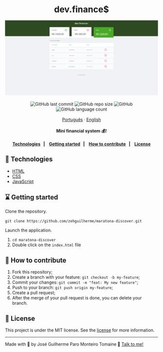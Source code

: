 <h1 align="center">
  dev.finance$
</h1>

<div align="center">
  <img src="./.github/img/home.png" alt="dev.finances">
</div>

<br/>

<div align="center">
  <img alt="GitHub last commit" src="https://img.shields.io/github/last-commit/zehguilherme/maratona-discover">
  <img alt="GitHub repo size" src="https://img.shields.io/github/repo-size/zehguilherme/maratona-discover">
  <img alt="GitHub" src="https://img.shields.io/github/license/zehguilherme/maratona-discover">
  <img alt="GitHub language count" src="https://img.shields.io/github/languages/count/zehguilherme/maratona-discover">
</div>

<br/>

<div align="center">
  <a href="README.md">Português</a>
  ·
  <a href="README-en.md">English</a>
</div>

<h4 align="center">
  Mini financial system 💰!
<h4>

<p align="center">
    <a href="#-technologies">Technologies</a>&nbsp;&nbsp;&nbsp;|&nbsp;&nbsp;&nbsp;
    <a href="#-getting-started">Getting started</a>&nbsp;&nbsp;&nbsp;|&nbsp;&nbsp;&nbsp;
    <a href="#-how-to-contribute">How to contribute</a>&nbsp;&nbsp;&nbsp;|&nbsp;&nbsp;&nbsp;
    <a href="#-license">License</a>
</p>

## 🚀 Technologies

- [HTML](https://developer.mozilla.org/pt-BR/docs/Web/HTML)
- [CSS](https://developer.mozilla.org/pt-BR/docs/Web/CSS)
- [JavaScript](https://developer.mozilla.org/pt-BR/docs/Web/JavaScript)

## ⌛ Getting started

Clone the repository.

`git clone https://github.com/zehguilherme/maratona-discover.git`

Launch the application.

1. `cd maratona-discover`
2. Double click on the `index.html` file

## 🤔 How to contribute

1. Fork this repository;
2. Create a branch with your feature: `git checkout -b my-feature`;
3. Commit your changes: `git commit -m "feat: My new feature"`;
4. Push to your branch: `git push origin my-feature`;
5. Create a pull request;
6. After the merge of your pull request is done, you can delete your branch.

## 📝 License

This project is under the MIT license. See the [license](LICENSE) for more information.

---

Made with 💟 by José Guilherme Paro Monteiro Tomaine 👋 [Talk to me!](https://www.linkedin.com/in/jos%C3%A9-guilherme-paro-monteiro-tomaine/)
